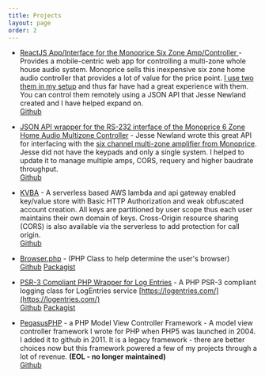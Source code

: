 ```yaml
---
title: Projects
layout: page
order: 2
---
```


+ [ReactJS App/Interface for the Monoprice Six Zone Amp/Controller ](/projects/react-app-for-the-monoprice-six-zone-audio-controller/) - Provides a mobile-centric web app for controlling a multi-zone whole house audio system.  Monoprice sells this inexpensive six zone home audio controller that provides a lot of value for the price point.  [I use two them in my setup](/2019/05/whole-house-audio/) and thus far have had a great experience with them.  You can control them remotely using a JSON API that Jesse Newland created and I have helped expand on. <br/><a class="openSourceLink" href="https://github.com/cbschuld/monoprice-multizone-interface"><i class="fab fa-github"></i> Github</a>

+ [JSON API wrapper for the RS-232 interface of the Monoprice 6 Zone Home Audio Multizone Controller](https://github.com/jnewland/mpr-6zhmaut-api) - Jesse Newland wrote this great API for interfacing with the [six channel multi-zone amplifier from Monoprice](https://www.monoprice.com/product?p_id=10761).  Jesse did not have the keypads and only a single system.  I helped to update it to manage multiple amps, CORS, requery and higher baudrate throughput. <br/><a class="openSourceLink" href="https://github.com/jnewland/mpr-6zhmaut-api"><i class="fab fa-github"></i> Github</a>

+ [KVBA](/projects/kvba/) - A serverless based AWS lambda and api gateway enabled key/value store with Basic HTTP Authorization and weak obfuscated account creation. All keys are partitioned by user scope thus each user maintains their own domain of keys. Cross-Origin resource sharing (CORS) is also available via the serverless to add protection for call origin. <br/><a class="openSourceLink" href="https://github.com/cbschuld/kvba"><i class="fab fa-github"></i> Github</a>

+ [Browser.php](/projects/browser-php-detecting-a-users-browser-from-php/) - (PHP Class to help determine the user's browser) <br/><a class="openSourceLink" href="https://github.com/cbschuld/Browser.php"><i class="fab fa-github"></i> Github</a> <a class="openSourceLink" href="https://packagist.org/packages/cbschuld/browser.php"><i class="fas fa-elephant" aria-hidden="true"></i> Packagist</a>

+ [PSR-3 Compliant PHP Wrapper for Log Entries](https://packagist.org/packages/cbschuld/logentries) - A PHP PSR-3 compliant logging class for LogEntries service [https://logentries.com/](https://logentries.com/) <br/><a class="openSourceLink" href="https://github.com/cbschuld/logentries"><i class="fab fa-github"></i> Github</a> <a class="openSourceLink" href="https://packagist.org/packages/cbschuld/logentries"><i class="fas fa-elephant" aria-hidden="true"></i> Packagist</a>

+ [PegasusPHP](https://github.com/cbschuld/pegasusphp.org) - a PHP Model View Controller Framework - A model view controller framework I wrote for PHP when PHP5 was launched in 2004.  I added it to github in 2011.  It is a legacy framework - there are better choices now but this framework powered a few of my projects through a lot of revenue. **(EOL - no longer maintained)** <br/><a class="openSourceLink" href="https://github.com/cbschuld/pegasusphp.org"><i class="fab fa-github"></i> Github</a>
